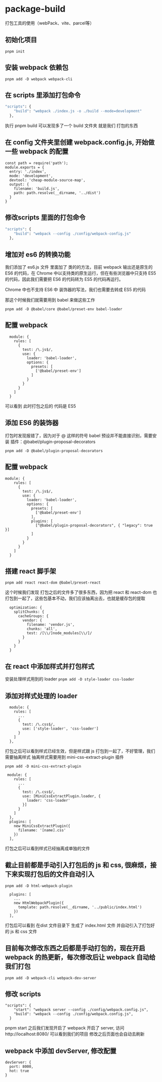 # package-build
打包工具的使用（webPack、vite、parcel等）


## 初始化项目
`pnpm init`

## 安装 webpack 依赖包

`pnpm add -D webpack webpack-cli`

## 在 scripts 里添加打包命令
```cmd
"scripts": {
    "build": "webpack ./index.js -o ./build --mode=development"
  },
```
执行 pnpm build 可以发现多了一个 build 文件夹 就是我们 打包的东西

## 在 config 文件夹里创建 webpack.config.js, 开始做一些 webpack 的配置
```
const path = require('path');
module.exports = {
  entry: './index',
  mode: 'development',
  devtool: 'cheap-module-source-map',
  output: {
    filename: 'build.js',
    path: path.resolve(__dirname, '../dist')
  }
}
```

## 修改scripts 里面的打包命令
```cmd
"scripts": {
    "build": "webpack --config ./config/webpack-config.js"
  },
```

## 增加对 es6 的转换功能
我们添加了 es6.js 文件 里面加了 类的的方法，目前 webpack 输出还是原生的 ES6 的代码，在 Chrome 中以支持类的原生运行，但在有些浏览器中只支持 ES5 的代码，因此我们需要把 ES6 的代码转为 ES5 的代码再运行。 

Chrome 中也不支持 ES6 中 装饰器的写法，我们也需要去转成 ES5 的代码

那这个时候我们就需要用到 babel 来做这些工作

`pnpm add -D @babel/core @babel/preset-env babel-loader`

## 配置 webpack
```
  module: {
    rules: [
      {
        test: /\.js$/,
        use: {
          loader: 'babel-loader',
          options: {
            presets: [
              ['@babel/preset-env']
            ]
          }
        }
      }
    ]
  }
```

可以看到 此时打包之后的 代码是 ES5 

## 添加 ES6 的装饰器
打包时发现报错了，因为对于 @ 这样的符号 babel 预设并不能直接识别，需要安装 插件：@babel/plugin-proposal-decorators

`pnpm add -D @babel/plugin-proposal-decorators`
## 配置 webpack
```
module: {
    rules: [
      {
        test: /\.js$/,
        use: {
          loader: 'babel-loader',
          options: {
            presets: [
              ['@babel/preset-env']
            ],
            plugins: [
              ["@babel/plugin-proposal-decorators", { "legacy": true }]
            ]
          }
        }
      }
    ]
  }
```

## 搭建 react 脚手架
`pnpm add react react-dom @babel/preset-react`

这个时候我们发现 打包之后的文件多了很多东西，因为把 react 和 react-dom 也打包到一起了，这些包基本不动，我们应该抽离出去，也就是缓存包的提取

```
  optimization: {
    splitChunks: {
      cacheGroups: {
        vendor: {
          filename: 'vendor.js',
          chunks: 'all',
          test: /[\\/]node_modules[\\/]/
        }
      }
    }
  }
```

## 在 react 中添加样式并打包样式
安装处理样式用到的 loader
`pnpm add -D style-loader css-loader`

## 添加对样式处理的 loader
```
  module: {
    rules: [
      ...
      {
        test: /\.css$/,
        use: ['style-loader', 'css-loader']
      }
    ]
  },
```
打包之后可以看到样式已经生效，但是样式跟 js 打包到一起了，不好管理，我们需要抽离样式
抽离样式需要用到 mini-css-extract-plugin 插件

`pnpm add -D mini-css-extract-plugin`

```
 module: {
    rules: [
      ...
      {
        test: /\.css$/,
        use: [MiniCssExtractPlugin.loader, {
          loader: 'css-loader'
        }]
      }
    ]
  },
  plugins: [
    new MiniCssExtractPlugin({
      filename: '[name].css'
    })
  ],
```
打包之后可以看到样式已经抽离成单独的文件


## 截止目前都是手动引入打包后的 js 和 css, 很麻烦，接下来实现打包后的文件自动引入

`pnpm add -D html-webpack-plugin`

```
  plugins: [
    ...
    new HtmlWebpackPlugin({
      template: path.resolve(__dirname, '../public/index.html')
    })
  ],
```

打包后可以看到 在dist 文件目录下 生成了 index.html 文件 并自动引入了打包好的 js 和 css 文件

## 目前每次修改东西之后都是手动打包的，现在开启 webpack 的热更新，每次修改后让 webpack 自动给我们打包

`pnpm add -D webpack-cli webpack-dev-server`

## 修改 scripts
```
"scripts": {
    "start": "webpack server --config ./config/webpack.config.js",
    "build": "webpack --config ./config/webpack.config.js",
  }
```

pnpm start 之后我们发现开启了 webpack 开启了 server, 访问 http://localhost:8080/ 可以看到我们的项目
修改之后页面也会自动去刷新

## webpack 中添加 devServer, 修改配置
```
devServer: {
  port: 8000,
  hot: true
}
```

